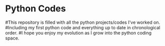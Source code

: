 # Python Codes 
#This repository is filled with all the python projects/codes I've worked on. 
#Including my first python code and everything up to date in chronological order.
#I hope you enjoy my evolution as I grow into the python coding space.

